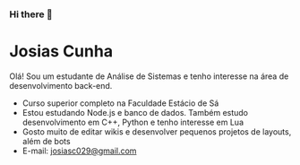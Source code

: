 ### Hi there 👋

<!--
**Josia19/Josia19** is a ✨ _special_ ✨ repository because its `README.md` (this file) appears on your GitHub profile.

Here are some ideas to get you started:

- 🔭 I’m currently working on ...
- 🌱 I’m currently learning ...
- 👯 I’m looking to collaborate on ...
- 🤔 I’m looking for help with ...
- 💬 Ask me about ...
- 📫 How to reach me: ...
- 😄 Pronouns: ...
- ⚡ Fun fact: ...
-->

# Josias Cunha

Olá! Sou um estudante de Análise de Sistemas e tenho interesse na área de desenvolvimento back-end.

* Curso superior completo na Faculdade Estácio de Sá
* Estou estudando Node.js e banco de dados. Também estudo desenvolvimento em C++, Python e tenho interesse em Lua
* Gosto muito de editar wikis e desenvolver pequenos projetos de layouts, além de bots
* E-mail: josiasc029@gmail.com
